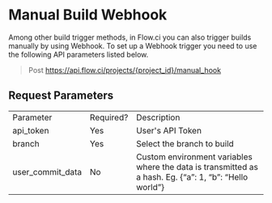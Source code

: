 
# Manual Build Webhook 

Among other build trigger methods, in Flow.ci you can also trigger builds manually by using Webhook. To set up a Webhook trigger you need to use the following API parameters listed below. 

> Post https://api.flow.ci/projects/{project_id}/manual_hook

## Request Parameters

<table>
    <tr>
        <td>Parameter</td>
        <td>Required?</td>
        <td>Description</td>
    </tr>
      <tr>
        <td>api_token</td>
        <td>Yes</td>
        <td>User's API Token</td>
    </tr>
      <tr>
        <td>branch</td>
        <td>Yes</td>
        <td>Select the branch to build</td>
    </tr>
      <tr>
        <td>user_commit_data</td>
        <td>No</td>
        <td>Custom environment variables where the data is transmitted as a hash. Eg. {“a”: 1, “b”: “Hello world”}</td>
    </tr>
</table>
    

